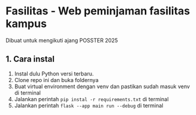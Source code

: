 # Fasilitas - Web peminjaman fasilitas kampus

Dibuat untuk mengikuti ajang POSSTER 2025

## 1. Cara instal
1. Instal dulu Python versi terbaru.
2. Clone repo ini dan buka foldernya
3. Buat virtual environment dengan venv dan pastikan sudah masuk venv di terminal
4. Jalankan perintah `pip instal -r requirements.txt` di terminal
5. Jalankan perintah `flask --app main run --debug` di terminal
